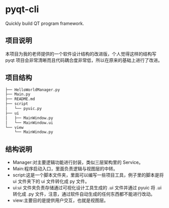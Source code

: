 # pyqt-cli

Quickly build QT program framework.

## 项目说明

本项目为我的老师提供的一个软件设计结构的改进版，个人觉得这样的结构写 pyqt 项目会非常清晰而且代码耦合度非常低，所以在原来的基础上进行了改进。

## 项目结构

``` bash
├── HelloWorldManager.py
├── Main.py
├── README.md
├── script
│   └── pyuic.py
├── ui
│   ├── MainWindow.py
│   └── MainWindow.ui
└── view
    └── MainWindow.py
```

## 结构说明

- Manager:对主要逻辑功能进行封装，类似三层架构里的 Service。
- Main:程序启动入口，里面负责逻辑与视图层的中转。
- script:这是一个脚本文件夹，里面可以编写一些项目工具，例子里的脚本是将 ui 文件夹下的 ui 文件转化成 py 文件。
- ui:ui 文件夹负责存储通过可视化设计工具生成的 .ui 文件并通过 pyuic 将 .ui 转化成 .py 文件，注意，通过软件自动生成的任何东西都不能进行改动。
- view:主要目的是提供用户交互，也就是视图层。
